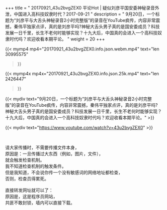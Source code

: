 +++
title = " 20170921_43u2bvgZEX0 平论Hot | 疑似刘彦平国安委神秘录音外泄，中国进入高科技奴隶时代？2017-09-21 "
description = " 9月20日，一个标题为“刘彦平与大舌头神秘录音2小时完整版”的录音在YouTube疯传，内容非常震撼，秦伟平独家点评，真的是刘彦平吗?神秘大舌头男子真的是国安委成员？科技发展一日千里，长生不老何时能够实现？十九大后，中国真的会进入一个高科技奴隶时代吗？欢迎收看本期平论。 "
weight = 20
+++

{{< mymp4 mp4="20170921_43u2bvgZEX0.info.json.webm.mp4" 
text="len 30995575"
>}}

{{< mymp4x  mp4x="20170921_43u2bvgZEX0.info.json.25k.mp4"
text="len 2426447"
>}}


{{< mydiv text="9月20日，一个标题为“刘彦平与大舌头神秘录音2小时完整版”的录音在YouTube疯传，内容非常震撼，秦伟平独家点评，真的是刘彦平吗?神秘大舌头男子真的是国安委成员？科技发展一日千里，长生不老何时能够实现？十九大后，中国真的会进入一个高科技奴隶时代吗？欢迎收看本期平论。" >}}
<br>

{{< mydiv text="https://www.youtube.com/watch?v=43u2bvgZEX0" >}}


<br>

请大家传播时，不需要传播文件本身，<br>
原因是：一旦传播过大东西（例如，图片，文件），<br>
就会触发检查机制。<br>
我不知道检查机制的触发条件。<br>
但是我知道，不会说你传一个没有敏感词的网络地址都检查，<br>
否则，检查员得累死。<br><br>
直接转发网址就可以了：<br>
原因是，这是程序员网站，<br>
共匪不敢封锁，墙内可以直接下载。


